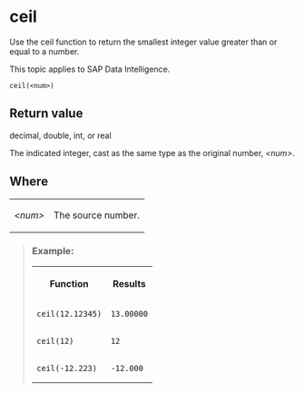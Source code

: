 <!-- loio576129a96d6d1014b3fc9283b0e91070 -->

# ceil

Use the ceil function to return the smallest integer value greater than or equal to a number.



This topic applies to SAP Data Intelligence.



```
ceil(<num>)
```



## Return value

decimal, double, int, or real

The indicated integer, cast as the same type as the original number, *<num\>*.



## Where


<table>
<tr>
<td valign="top">

*<num\>* 

</td>
<td valign="top">

The source number.

</td>
</tr>
</table>

> ### Example:  
> 
> <table>
> <tr>
> <th valign="top">
> 
> Function
> 
> </th>
> <th valign="top">
> 
> Results
> 
> </th>
> </tr>
> <tr>
> <td valign="top">
> 
> ```
> ceil(12.12345)
> 
> ```
> 
> 
> 
> </td>
> <td valign="top">
> 
> ```
> 13.00000
> 
> ```
> 
> 
> 
> </td>
> </tr>
> <tr>
> <td valign="top">
> 
> ```
> ceil(12)
> 
> ```
> 
> 
> 
> </td>
> <td valign="top">
> 
> ```
> 12
> 
> ```
> 
> 
> 
> </td>
> </tr>
> <tr>
> <td valign="top">
> 
> ```
> ceil(-12.223)
> 
> ```
> 
> 
> 
> </td>
> <td valign="top">
> 
> ```
> -12.000
> 
> ```
> 
> 
> 
> </td>
> </tr>
> </table>

